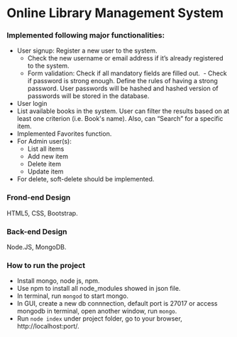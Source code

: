 # Online Library Management System

### Implemented following major functionalities:
- User signup: Register a new user to the system. 
  - Check the new username or email address if it’s already registered to the system. 
  - Form validation: Check if all mandatory fields are filled out.
  - Check if password is strong enough. Define the rules of having a strong password. User passwords will be hashed and hashed version of passwords will be stored in the database.
- User login
- List available books in the system. User can filter the results based on at least one criterion (i.e. Book's name). Also, can “Search” for a specific item.
- Implemented Favorites function.
- For Admin user(s):
  - List all items
  - Add new item
  - Delete item
  - Update item
- For delete, soft-delete should be implemented.

### Frond-end Design
HTML5, CSS, Bootstrap.

### Back-end Design
Node.JS, MongoDB.

### How to run the project
- Install mongo, node js, npm.
- Use npm to install all node_modules showed in json file.
- In terminal, run `mongod` to start mongo.
- In GUI, create a new db connnection, default port is 27017 or access mongodb in terminal, open another window, run `mongo`. 
- Run `node index` under project folder, go to your browser, http://localhost:port/.
